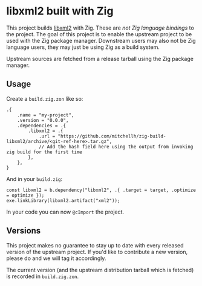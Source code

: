 # libxml2 built with Zig

This project builds [libxml2](https://github.com/GNOME/libxml2.git)
with Zig. These are _not Zig language bindings_ to the project. The goal of
this project is to enable the upstream project to be used with the Zig
package manager. Downstream users may also not be Zig language users, they
may just be using Zig as a build system.

Upstream sources are fetched from a release tarball using the Zig package
manager.

## Usage

Create a `build.zig.zon` like so:

```zig
.{
    .name = "my-project",
    .version = "0.0.0",
    .dependencies = .{
        .libxml2 = .{
            .url = "https://github.com/mitchellh/zig-build-libxml2/archive/<git-ref-here>.tar.gz",
            // Add the hash field here using the output from invoking zig build for the first time
        },
    },
}
```

And in your `build.zig`:

```zig
const libxml2 = b.dependency("libxml2", .{ .target = target, .optimize = optimize });
exe.linkLibrary(libxml2.artifact("xml2"));
```

In your code you can now `@cImport` the project.

## Versions

This project makes no guarantee to stay up to date with every released
version of the upstream project. If you'd like to contribute a new version,
please do and we will tag it accordingly.

The current version (and the upstream distribution tarball which is fetched) is
recorded in `build.zig.zon`.
